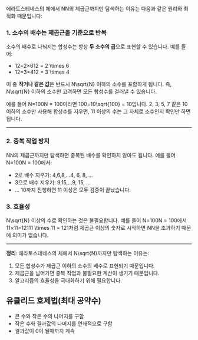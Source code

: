 에라토스테네스의 체에서 NN의 제곱근까지만 탐색하는 이유는 다음과 같은 원리와 최적화 때문입니다:

### 1. 소수의 배수는 제곱근을 기준으로 반복

소수의 배수로 나눠지는 합성수는 항상 **두 소수의 곱**으로 표현할 수 있습니다. 예를 들어:

- 12=2×612 = 2 \times 6
- 12=3×412 = 3 \times 4

이 중 **작거나 같은 값**은 반드시 N\sqrt{N} 이하의 소수를 포함하게 됩니다. 즉, N\sqrt{N} 이하의 소수만 고려하면 모든 합성수를 걸러낼 수 있습니다.

예를 들어 N=100N = 100이라면 100=10\sqrt{100} = 10입니다. 2, 3, 5, 7 같은 10 이하의 소수만 사용해 합성수를 지우면, 11 이상의 수는 그 자체로 소수인지 확인만 하면 됩니다.

---

### 2. 중복 작업 방지

NN의 제곱근까지만 탐색하면 중복된 배수를 확인하지 않아도 됩니다. 예를 들어 N=100N = 100에서:

- 2로 배수 지우기:
  4,6,8,...4, 6, 8, ...
- 3으로 배수 지우기:
  9,15,...9, 15, ...
- ...
  10까지 진행하면 11 이상은 모두 검증이 끝났습니다.

### 3. 효율성

N\sqrt{N} 이상의 수로 확인하는 것은 불필요합니다. 예를 들어 N=100N = 100에서 11×11=12111 \times 11 = 121처럼 제곱근 이상의 숫자로 시작하면 NN을 초과하기 때문에 의미가 없습니다.

---

**정리**:
에라토스테네스의 체에서 N\sqrt{N}까지만 탐색하는 이유는:

1. 모든 합성수가 제곱근 이하의 소수의 배수로 표현되기 때문입니다.
2. 제곱근을 넘어가면 중복 작업과 불필요한 계산이 생기기 때문입니다.
3. 알고리즘의 효율성을 극대화하기 위해 필요합니다.

## 유클리드 호제법(최대 공약수)

- 큰 수와 작은 수의 나머지를 구함
- 작은 수화 결과값의 나머지를 연쇄적으로 구함
- 결과값이 0이 될때까지 계속
